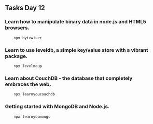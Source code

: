 ## Tasks Day 12

### Learn how to manipulate binary data in node.js and HTML5 browsers.

```
	npx bytewiser
```

### Learn to use leveldb, a simple key/value store with a vibrant package.

```
	npx levelmeup
```

### Learn about CouchDB - the database that completely embraces the web.

```
	npx learnyoucouchdb
```

### Getting started with MongoDB and Node.js.

```
	npx learnyoumongo
```